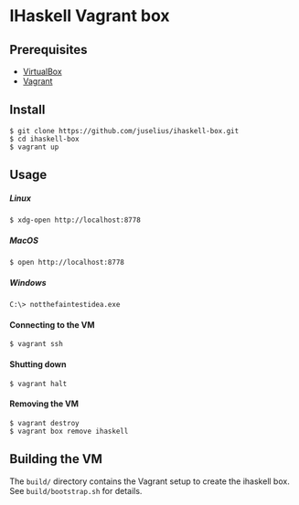 # IHaskell Vagrant box

## Prerequisites

* [VirtualBox](https://www.virtualbox.org/)
* [Vagrant](https://www.vagrantup.com/)

## Install
```shell
$ git clone https://github.com/juselius/ihaskell-box.git
$ cd ihaskell-box
$ vagrant up
```
## Usage

##### Linux
    $ xdg-open http://localhost:8778

##### MacOS
    $ open http://localhost:8778

##### Windows
    C:\> notthefaintestidea.exe

#### Connecting to the VM
    $ vagrant ssh

#### Shutting down
    $ vagrant halt

#### Removing the VM
    $ vagrant destroy
    $ vagrant box remove ihaskell

## Building the VM
The ``build/`` directory contains the Vagrant setup to create the ihaskell
box. See ``build/bootstrap.sh`` for details.
